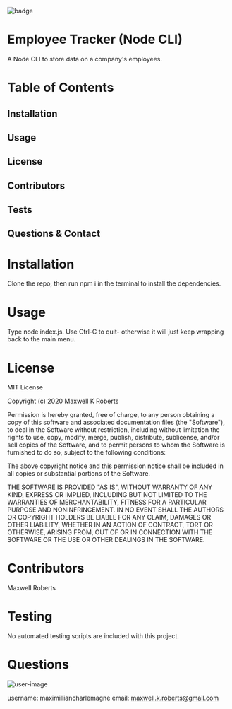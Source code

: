 ![badge](https://img.shields.io/github/languages/top/maximilliancharlemagne/employee-tracker)
 
# Employee Tracker (Node CLI)
 
A Node CLI to store data on a company's employees.
 
# Table of Contents
## Installation
## Usage
## License
## Contributors
## Tests
## Questions & Contact
 
# Installation
Clone the repo, then run npm i in the terminal to install the dependencies.
 
# Usage
Type node index.js. Use Ctrl-C to quit- otherwise it will just keep wrapping back to the main menu.
 
# License
MIT License

Copyright (c) 2020 Maxwell K Roberts

Permission is hereby granted, free of charge, to any person obtaining a copy
of this software and associated documentation files (the "Software"), to deal
in the Software without restriction, including without limitation the rights
to use, copy, modify, merge, publish, distribute, sublicense, and/or sell
copies of the Software, and to permit persons to whom the Software is
furnished to do so, subject to the following conditions:

The above copyright notice and this permission notice shall be included in all
copies or substantial portions of the Software.

THE SOFTWARE IS PROVIDED "AS IS", WITHOUT WARRANTY OF ANY KIND, EXPRESS OR
IMPLIED, INCLUDING BUT NOT LIMITED TO THE WARRANTIES OF MERCHANTABILITY,
FITNESS FOR A PARTICULAR PURPOSE AND NONINFRINGEMENT. IN NO EVENT SHALL THE
AUTHORS OR COPYRIGHT HOLDERS BE LIABLE FOR ANY CLAIM, DAMAGES OR OTHER
LIABILITY, WHETHER IN AN ACTION OF CONTRACT, TORT OR OTHERWISE, ARISING FROM,
OUT OF OR IN CONNECTION WITH THE SOFTWARE OR THE USE OR OTHER DEALINGS IN THE
SOFTWARE.
 
# Contributors
Maxwell Roberts
 
# Testing
No automated testing scripts are included with this project.
 
# Questions
![user-image](https://avatars3.githubusercontent.com/u/13306164?v=4)
 
username: maximilliancharlemagne
email: maxwell.k.roberts@gmail.com
 
